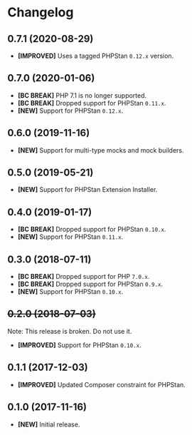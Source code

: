 # Changelog

## 0.7.1 (2020-08-29)

- **[IMPROVED]** Uses a tagged PHPStan `0.12.x` version.

## 0.7.0 (2020-01-06)

- **[BC BREAK]** PHP 7.1 is no longer supported.
- **[BC BREAK]** Dropped support for PHPStan `0.11.x`.
- **[NEW]** Support for PHPStan `0.12.x`.

## 0.6.0 (2019-11-16)

- **[NEW]** Support for multi-type mocks and mock builders.

## 0.5.0 (2019-05-21)

- **[NEW]** Support for PHPStan Extension Installer.

## 0.4.0 (2019-01-17)

- **[BC BREAK]** Dropped support for PHPStan `0.10.x`.
- **[NEW]** Support for PHPStan `0.11.x`.

## 0.3.0 (2018-07-11)

- **[BC BREAK]** Dropped support for PHP `7.0.x`.
- **[BC BREAK]** Dropped support for PHPStan `0.9.x`.
- **[NEW]** Support for PHPStan `0.10.x`.

## <del>0.2.0 (2018-07-03)</del>

Note: This release is broken. Do not use it.

- **[IMPROVED]** Support for PHPStan `0.10.x`.

## 0.1.1 (2017-12-03)

- **[IMPROVED]** Updated Composer constraint for PHPStan.

## 0.1.0 (2017-11-16)

- **[NEW]** Initial release.

